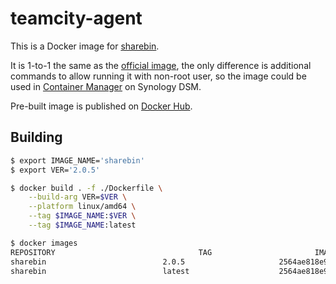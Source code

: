 # teamcity-agent

This is a Docker image for [sharebin](https://github.com/Timshel/sharebin).

It is 1-to-1 the same as the [official image](https://hub.docker.com/r/timshel/sharebin), the only difference is additional commands to allow running it with non-root user, so the image could be used in [Container Manager](https://synology.com/en-global/dsm/feature/docker) on Synology DSM.

Pre-built image is published on [Docker Hub](https://hub.docker.com/r/decovar/sharebin).

## Building

``` sh
$ export IMAGE_NAME='sharebin'
$ export VER='2.0.5'

$ docker build . -f ./Dockerfile \
    --build-arg VER=$VER \
    --platform linux/amd64 \
    --tag $IMAGE_NAME:$VER \
    --tag $IMAGE_NAME:latest

$ docker images
REPOSITORY                                TAG                       IMAGE ID       CREATED         SIZE
sharebin                          2.0.5                     2564ae818e9c   5 seconds ago   89.9MB
sharebin                          latest                    2564ae818e9c   5 seconds ago   89.9MB
```
